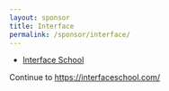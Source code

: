 ```yaml
---
layout: sponsor
title: Interface
permalink: /sponsor/interface/
---
```


<ul class="sponsors">
	<li class="sponsor solo icon-sponsor icon-sponsor-interface"><a href="https://interfaceschool.com/">Interface School</a></li>
</ul>

Continue to <a href="https://interfaceschool.com/">https://interfaceschool.com/</a>